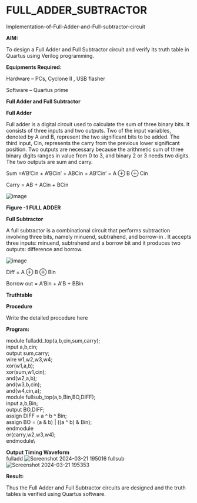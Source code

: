 # FULL_ADDER_SUBTRACTOR

Implementation-of-Full-Adder-and-Full-subtractor-circuit

**AIM:**

To design a Full Adder and Full Subtractor circuit and verify its truth table in Quartus using Verilog programming.

**Equipments Required:**

Hardware – PCs, Cyclone II , USB flasher

Software – Quartus prime

**Full Adder and Full Subtractor**

**Full Adder**

Full adder is a digital circuit used to calculate the sum of three binary bits. It consists of three inputs and two outputs. Two of the input variables, denoted by A and B, represent the two significant bits to be added. The third input, Cin, represents the carry from the previous lower significant position. Two outputs are necessary because the arithmetic sum of three binary digits ranges in value from 0 to 3, and binary 2 or 3 needs two digits. The two outputs are sum and carry.

Sum =A’B’Cin + A’BCin’ + ABCin + AB’Cin’ = A ⊕ B ⊕ Cin 

Carry = AB + ACin + BCin

![image](https://github.com/naavaneetha/FULL_ADDER_SUBTRACTOR/assets/154305477/0f30ba51-5ffb-4198-845f-18e054f675e7)

**Figure -1 FULL ADDER**

**Full Subtractor**

A full subtractor is a combinational circuit that performs subtraction involving three bits, namely minuend, subtrahend, and borrow-in . It accepts three inputs: minuend, subtrahend and a borrow bit and it produces two outputs: difference and borrow.

![image](https://github.com/naavaneetha/FULL_ADDER_SUBTRACTOR/assets/154305477/02b24f51-ab51-4304-9ad6-7b81ffc1ead5)

Diff = A ⊕ B ⊕ Bin 

Borrow out = A'Bin + A'B + BBin

**Truthtable**

**Procedure**

Write the detailed procedure here

**Program:**

module fulladd_top(a,b,cin,sum,carry);\
input a,b,cin;\
output sum,carry;\
wire w1,w2,w3,w4;   
xor(w1,a,b);\
xor(sum,w1,cin);        
and(w2,a,b);\
and(w3,b,cin);\
and(w4,cin,a);\
module fullsub_top(a,b,Bin,BO,DIFF);\
input a,b,Bin;\
output BO,DIFF;\
assign DIFF = a ^ b ^ Bin;\
  assign BO = (a & b) | ((a ^ b) & Bin);\
endmodule\
or(carry,w2,w3,w4);\
endmodule\

**Output Timing Waveform**\
fulladd
![Screenshot 2024-03-21 195016](https://github.com/Bhavyashree2403/FULL_ADDER_SUBTRACTOR/assets/149219738/ed0a9ca2-1bd7-428d-9e66-1b370b9cb3ea)
fullsub\
![Screenshot 2024-03-21 195353](https://github.com/Bhavyashree2403/FULL_ADDER_SUBTRACTOR/assets/149219738/1cfdc00b-2655-482f-8f81-b43129139495)

**Result:**

Thus the Full Adder and Full Subtractor circuits are designed and the truth tables is verified using Quartus software.



